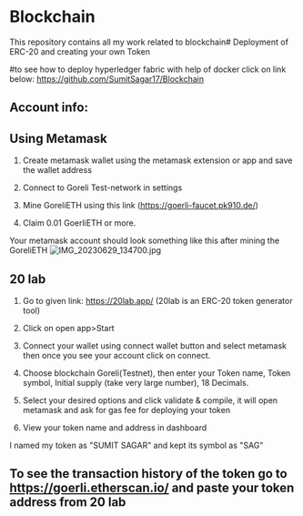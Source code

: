 # Blockchain
This repository contains all my work related to blockchain# Deployment of ERC-20 and creating your own Token 
  
 #to see how to deploy hyperledger fabric with help of docker click on link below: https://github.com/SumitSagar17/Blockchain 
 
  
 ## Account info:
 
 ## Using Metamask 
  
 1. Create metamask wallet using the metamask extension or app and save the wallet address 
  
 2. Connect to Goreli Test-network in settings 
  
 3. Mine GoreliETH using this link (https://goerli-faucet.pk910.de/) 
  
 4. Claim 0.01 GoerliETH or more. 
  
 Your metamask account should look something like this after mining the GoreliETH 
![IMG_20230629_134700.jpg](https://github.com/SumitSagar17/Blockchain/assets/138099141/77faa724-2e0f-43ca-99c0-2337e449426f)
## 20 lab 
  
 1. Go to given link: https://20lab.app/ (20lab is an ERC-20 token generator tool) 
  
 2. Click on open app>Start 
  
 3. Connect your wallet using connect wallet button and select metamask then once you see your account click on connect. 
  
 4. Choose blockchain Goreli(Testnet), then enter your Token name, Token symbol, Initial supply (take very large number), 18 Decimals. 
  
 5. Select your desired options and click validate & compile, it will open metamask and ask for gas fee for deploying your token 
  
 6. View your token name and address in dashboard 


 I named my token as "SUMIT SAGAR" and kept its symbol as "SAG" 
  
  
  
  ## To see the transaction history of the token go to https://goerli.etherscan.io/ and paste your token address from 20 lab
  
 
  
 
 
